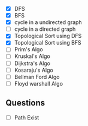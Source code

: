 - [X] DFS
- [X] BFS
- [X] cycle in a undirected graph
- [ ] cycle in a directed graph
- [X] Topological Sort using DFS
- [X] Topological Sort using BFS
- [ ] Prim's Algo
- [ ] Kruskal's Algo
- [ ] Dijkstra's Algo
- [ ] Kosaraju's Algo
- [ ] Bellman Ford Algo
- [ ] Floyd warshall Algo

Questions
-------------------

- [ ] Path Exist
